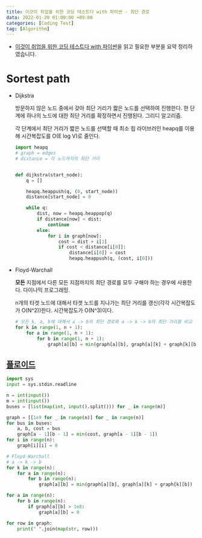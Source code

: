 ```yaml
---
title: 이것이 취업을 위한 코딩 테스트다 with 파이썬 - 최단 경로
data: 2022-01-30 01:00:00 +09:00
categories: [Coding Test]
tag: [Algorithm]
---
```


- [이것이 취업을 위한 코딩 테스트다 with 파이썬](https://www.aladin.co.kr/shop/wproduct.aspx?ItemId=247882118)을 읽고 필요한 부분을 요약 정리하였습니다.

# Sortest path
- Dijkstra

    방문하지 않은 노드 중에서 갖아 최단 거리가 짧은 노드를 선택하여 진행한다. 한 단계에 하나의 노드에 대한 최단 거리를 확정하면서 진행된다. 그리디 알고리즘.

    각 단계에서 최단 거리가 짧은 노드를 선택할 때 최소 힙 라이브러인 heapq를 이용해 시간복잡도를 O(E log V)로 줄인다.

    ```python
    import heapq
    # graph = edges
    # distance = 각 노드까지의 최단 거리


    def dijkstra(start_node):
        q = []

        heapq.heappush(q, (0, start_node))
        distance[start_node] = 0

        while q:
            dist, now = heapq.heappop(q)
            if distance[now] < dist:
                continue
            else:
                for i in graph[now]:
                    cost = dist + i[1]
                    if cost < distance[i[0]]:
                        distance[i[0]] = cost
                        heapq.heappush(q, (cost, i[0]))
    ```

- Floyd-Warchall

    **모든** 지점에서 다른 모든 지점까지의 최단 경로를 모두 구해야 하는 경우에 사용한다. 다이나믹 프로그래밍.

    n개의 타겟 노드에 대해서 타겟 노드를 지나가는 최단 거리를 갱신(각각 시간복잡도가 O(N^2))한다. 시간복잡도가 O(N^3)이다.

    ```python
    # 모든 k, a, b에 대해서 a -> b의 최단 경로와 a -> k -> b의 최단 거리를 비교
    for k in range(1, n + 1):
        for a in range(1, n + 1):
            for b in range(1, n + 1):
                graph[a][b] = min(graph[a][b], graph[a][k] + graph[k][b])
    ```



## [플로이드](https://www.acmicpc.net/problem/11404)
```python
import sys
input = sys.stdin.readline

n = int(input())
m = int(input())
buses = [list(map(int, input().split())) for _ in range(m)]

graph = [[1e9 for _ in range(n)] for _ in range(n)]
for bus in buses:
    a, b, cost = bus
    graph[a - 1][b - 1] = min(cost, graph[a - 1][b - 1])
for i in range(n):
    graph[i][i] = 0

# Floyd-Warchall
# a -> k -> b
for k in range(n):
    for a in range(n):
        for b in range(n):
            graph[a][b] = min(graph[a][b], graph[a][k] + graph[k][b])

for a in range(n):
    for b in range(n):
        if graph[a][b] > 1e8:
            graph[a][b] = 0

for row in graph:
    print(" ".join(map(str, row)))
```
